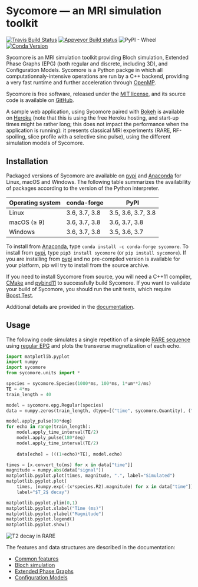 # Sycomore &mdash; an MRI simulation toolkit

[![Travis Build Status](https://travis-ci.com/lamyj/sycomore.svg?branch=master)](https://travis-ci.com/lamyj/sycomore)
[![Appveyor Build status](https://ci.appveyor.com/api/projects/status/3malu4i0f9ycs7ab/branch/master?svg=true)](https://ci.appveyor.com/project/lamyj/sycomore/branch/master)
![PyPI - Wheel](https://img.shields.io/pypi/wheel/sycomore)
[![Conda Version](https://img.shields.io/conda/vn/conda-forge/sycomore.svg)](https://anaconda.org/conda-forge/sycomore)

Sycomore is an MRI simulation toolkit providing Bloch simulation, Extended Phase Graphs (EPG) (both regular and discrete, including 3D), and Configuration Models. Sycomore is a Python packge in which all computationnaly-intensive operations are run by a C++ backend, providing a very fast runtime and further acceleration through [OpenMP][].

Sycomore is free software, released under the [MIT license][], and its source code is available on [GitHub][].

A sample web application, using Sycomore paired with [Bokeh][] is available on [Heroku][] (note that this is using the free Heroku hosting, and start-up times might be rather long; this does not impact the performance when the application is running): it presents classical MRI experiments (RARE, RF-spoiling, slice profile with a selective sinc pulse), using the different simulation models of Sycomore.

## Installation

Packaged versions of Sycomore are available on [pypi][] and [Anaconda][] for Linux, macOS and Windows. The following table summarizes the availability of packages according to the version of the Python interpreter.


| Operating system | conda-forge   | PyPI               |
| ---------------- | ------------- | ------------------ |
| Linux            | 3.6, 3.7, 3.8 | 3.5, 3.6, 3.7, 3.8 |
| macOS (≥ 9)      | 3.6, 3.7, 3.8 | 3.6, 3.7, 3.8      |
| Windows          | 3.6, 3.7, 3.8 | 3.5, 3.6, 3.7      |

To install from [Anaconda][], type `conda install -c conda-forge sycomore`. To install from [pypi][], type `pip3 install sycomore` (or `pip install sycomore`). If you are installing from [pypi][] and no pre-compiled version is available for your platform, pip will try to install from the source archive.

If you need to install Sycomore from source, you will need a C++11 compiler, [CMake][] and [pybind11][] to successfully build Sycomore. If you want to validate your build of Sycomore, you should run the unit tests, which require [Boost.Test][].

Additional details are provided in the [documentation][].

## Usage

The following code simulates a single repetition of a simple [RARE sequence][] using [regular EPG][] and plots the transverse magnetization of each echo.

```python
import matplotlib.pyplot
import numpy
import sycomore
from sycomore.units import *

species = sycomore.Species(1000*ms, 100*ms, 1*um**2/ms)
TE = 4*ms
train_length = 40

model = sycomore.epg.Regular(species)
data = numpy.zeros(train_length, dtype=[("time", sycomore.Quantity), ("signal", complex)])

model.apply_pulse(90*deg)
for echo in range(train_length):
    model.apply_time_interval(TE/2)
    model.apply_pulse(180*deg)
    model.apply_time_interval(TE/2)
    
    data[echo] = (((1+echo)*TE), model.echo)

times = [x.convert_to(ms) for x in data["time"]]
magnitude = numpy.abs(data["signal"])
matplotlib.pyplot.plot(times, magnitude, ".", label="Simulated")
matplotlib.pyplot.plot(
    times, [numpy.exp(-(x*species.R2).magnitude) for x in data["time"]],
    label="$T_2$ decay")

matplotlib.pyplot.ylim(0,1)
matplotlib.pyplot.xlabel("Time (ms)")
matplotlib.pyplot.ylabel("Magnitude")
matplotlib.pyplot.legend()
matplotlib.pyplot.show()
```

![T2 decay in RARE](docs/rare.png "T2 decay in RARE")

The features and data structures are described in the documentation:

- [Common features](https://sycomore.readthedocs.io/en/latest/common_features.html)
- [Bloch simulation](https://sycomore.readthedocs.io/en/latest/bloch.html)
- [Extended Phase Graphs](https://sycomore.readthedocs.io/en/latest/epg/index.html)
- [Configuration Models](https://sycomore.readthedocs.io/en/latest/como.html)

[Anaconda]: https://www.anaconda.com/distribution/
[Bokeh]: https://bokeh.org
[Boost.Test]: https://www.boost.org/doc/libs/release/libs/test/
[CMake]: https://cmake.org/
[documentation]: https://sycomore.readthedocs.io/en/latest/installation.html
[GitHub]: https://github.com/lamyj/sycomore/
[Heroku]: https://sycomore.herokuapp.com/
[MIT license]: https://en.wikipedia.org/wiki/MIT_License
[OpenMP]: https://www.openmp.org/
[pybind11]: http://pybind11.readthedocs.io/
[pypi]: https://pypi.org/project/sycomore/
[RARE sequence]: https://doi.org/10.1002/mrm.1910030602
[regular EPG]: https://sycomore.readthedocs.io/en/latest/epg/regular.html
